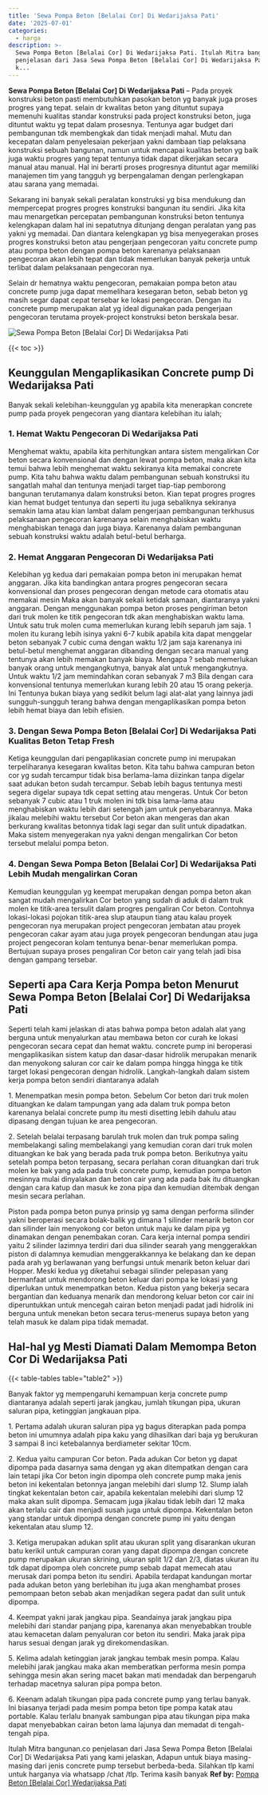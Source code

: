 ```yaml
---
title: 'Sewa Pompa Beton [Belalai Cor] Di Wedarijaksa Pati'
date: '2025-07-01'
categories:
  - harga
description: >-
  Sewa Pompa Beton [Belalai Cor] Di Wedarijaksa Pati. Itulah Mitra bangunan.co
  penjelasan dari Jasa Sewa Pompa Beton [Belalai Cor] Di Wedarijaksa Pati yang
  k...
---
```


**Sewa Pompa Beton \[Belalai Cor\] Di Wedarijaksa Pati** – Pada proyek konstruksi beton pasti membutuhkan pasokan beton yg banyak juga proses progres yang tepat. selain dr kwalitas beton yang dituntut supaya memenuhi kualitas standar konstruksi pada project konstruksi beton, juga dituntut waktu yg tepat dalam prosesnya. Tentunya agar budget dari pembangunan tdk membengkak dan tidak menjadi mahal. Mutu dan kecepatan dalam penyelesaian pekerjaan yakni dambaan tiap pelaksana konstruksi sebuah bangunan, namun untuk mencapai kualitas beton yg baik juga waktu progres yang tepat tentunya tidak dapat dikerjakan secara manual atau manual. Hal ini berarti proses progresnya dituntut agar memiliki manajemen tim yang tangguh yg berpengalaman dengan perlengkapan atau sarana yang memadai.

Sekarang ini banyak sekali peralatan konstruksi yg bisa mendukung dan mempercepat progres progres konstruksi bangunan itu sendiri. Jika kita mau menargetkan percepatan pembangunan konstruksi beton tentunya kelengkapan dalam hal ini sepatutnya ditunjang dengan peralatan yang pas yakni yg memadai. Dan diantara kelengkapan yg bisa menyegerakan proses progres konstruksi beton atau pengerjaan pengecoran yaitu concrete pump atau pompa beton dengan pompa beton karenanya pelaksanaan pengecoran akan lebih tepat dan tidak memerlukan banyak pekerja untuk terlibat dalam pelaksanaan pengecoran nya.

Selain dr hematnya waktu pengecoran, pemakaian pompa beton atau concrete pump juga dapat memelihara kesegaran beton, sebab beton yg masih segar dapat cepat tersebar ke lokasi pengecoran. Dengan itu concrete pump merupakan alat yg ideal digunakan pada pengerjaan pengecoran terutama proyek-project konstruksi beton berskala besar.

![Sewa Pompa Beton [Belalai Cor] Di Wedarijaksa Pati](/images/sewa-concrete-pump-37.png)

{{< toc >}}

## Keunggulan Mengaplikasikan Concrete pump Di Wedarijaksa Pati

Banyak sekali kelebihan-keunggulan yg apabila kita menerapkan concrete pump pada proyek pengecoran yang diantara kelebihan itu ialah;

### 1\. Hemat Waktu Pengecoran Di Wedarijaksa Pati

Menghemat waktu, apabila kita perhitungkan antara sistem mengalirkan Cor beton secara konvensional dan dengan lewat pompa beton, maka akan kita temui bahwa lebih menghemat waktu sekiranya kita memakai concrete pump. Kita tahu bahwa waktu dalam pembangunan sebuah konstruksi itu sangatlah mahal dan tentunya menjadi target tiap-tiap pemborong bangunan terutamanya dalam konstruksi beton. Kian tepat progres progres kian hemat budget tentunya dan seperti itu juga sebaliknya sekiranya semakin lama atau kian lambat dalam pengerjaan pembangunan terkhusus pelaksanaan pengecoran karenanya selain menghabiskan waktu menghabiskan tenaga dan juga biaya. Karenanya dalam pembangunan sebuah konstruksi waktu adalah betul-betul berharga.

### 2\. Hemat Anggaran Pengecoran Di Wedarijaksa Pati

Kelebihan yg kedua dari pemakaian pompa beton ini merupakan hemat anggaran. Jika kita bandingkan antara progres pengecoran secara konvensional dan proses pengecoran dengan metode cara otomatis atau memakai mesin Maka akan banyak sekali ketidak samaan, diantaranya yakni anggaran. Dengan menggunakan pompa beton proses pengiriman beton dari truk molen ke titik pengecoran tdk akan menghabiskan waktu lama. Untuk satu truk molen cuma memerlukan kurang lebih separuh jam saja. 1 molen itu kurang lebih isinya yakni 6-7 kubik apabila kita dapat menggelar beton sebanyak 7 cubic cuma dengan waktu 1/2 jam saja karenanya ini betul-betul menghemat anggaran dibanding dengan secara manual yang tentunya akan lebih memakan banyak biaya. Mengapa ? sebab memerlukan banyak orang untuk mengangkutnya, banyak alat untuk mengangkutnya. Untuk waktu 1/2 jam memindahkan coran sebanyak 7 m3 Bila dengan cara konvensional tentunya memerlukan kurang lebih 20 atau 15 orang pekerja. Ini Tentunya bukan biaya yang sedikit belum lagi alat-alat yang lainnya jadi sungguh-sungguh terang bahwa dengan mengaplikasikan pompa beton lebih hemat biaya dan lebih efisien.

### 3\. Dengan Sewa Pompa Beton \[Belalai Cor\] Di Wedarijaksa Pati Kualitas Beton Tetap Fresh

Ketiga keunggulan dari pengaplikasian concrete pump ini merupakan terpeliharanya kesegaran kwalitas beton. Kita tahu bahwa campuran beton cor yg sudah tercampur tidak bisa berlama-lama diizinkan tanpa digelar saat adukan beton sudah tercampur. Sebab lebih bagus tentunya mesti segera digelar supaya tdk cepat setting atau mengeras. Untuk Cor beton sebanyak 7 cubic atau 1 truk molen ini tdk bisa lama-lama atau menghabiskan waktu lebih dari setengah jam untuk penyebarannya. Maka jikalau melebihi waktu tersebut Cor beton akan mengeras dan akan berkurang kwalitas betonnya tidak lagi segar dan sulit untuk dipadatkan. Maka sistem menyegerakan nya yakni dengan mengalirkan Cor beton tersebut melalui pompa beton.

### 4\. Dengan Sewa Pompa Beton \[Belalai Cor\] Di Wedarijaksa Pati Lebih Mudah mengalirkan Coran

Kemudian keunggulan yg keempat merupakan dengan pompa beton akan sangat mudah mengalirkan Cor beton yang sudah di aduk di dalam truk molen ke titik-area tersulit dalam progres pengaliran Cor beton. Contohnya lokasi-lokasi pojokan titik-area slup ataupun tiang atau kalau proyek pengecoran nya merupakan project pengecoran jembatan atau proyek pengecoran cakar ayam atau juga proyek pengecoran bendungan atau juga project pengecoran kolam tentunya benar-benar memerlukan pompa. Bertujuan supaya proses pengaliran Cor beton cair yang telah jadi bisa dengan gampang tersebar.

## Seperti apa Cara Kerja Pompa beton Menurut Sewa Pompa Beton \[Belalai Cor\] Di Wedarijaksa Pati

Seperti telah kami jelaskan di atas bahwa pompa beton adalah alat yang berguna untuk menyalurkan atau membawa beton cor curah ke lokasi pengecoran secara cepat dan hemat waktu. concrete pump ini beroperasi mengaplikasikan sistem katup dan dasar-dasar hidrolik merupakan menarik dan menyokong saluran cor cair ke dalam pompa hingga hingga ke titik target lokasi pengecoran dengan hidrolik. Langkah-langkah dalam sistem kerja pompa beton sendiri diantaranya adalah

1\. Menempatkan mesin pompa beton. Sebelum Cor beton dari truk molen dituangkan ke dalam tampungan yang ada dalam truk pompa beton karenanya belalai concrete pump itu mesti disetting lebih dahulu atau dipasang dengan tujuan ke area pengecoran.

2\. Setelah belalai terpasang barulah truk molen dan truk pompa saling membelakangi saling membelakangi yang kemudian coran dari truk molen dituangkan ke bak yang berada pada truk pompa beton. Berikutnya yaitu setelah pompa beton terpasang, secara perlahan coran dituangkan dari truk molen ke bak yang ada pada truk concrete pump, kemudian pompa beton mesinnya mulai dinyalakan dan beton cair yang ada pada bak itu dituangkan dengan cara katup dan masuk ke zona pipa dan kemudian ditembak dengan mesin secara perlahan.

Piston pada pompa beton punya prinsip yg sama dengan performa silinder yakni beroperasi secara bolak-balik yg dimana 1 silinder menarik beton cor dan silinder lain menyokong cor beton untuk maju ke dalam pipa yg dinamakan dengan penembakan coran. Cara kerja internal pompa sendiri yaitu 2 silinder lazimnya terdiri dari dua silinder searah yang menggerakkan piston di dalamnya kemudian menggerakkannya ke belakang dan ke depan pada arah yg berlawanan yang berfungsi untuk menarik beton keluar dari Hopper. Meski kedua yg diketahui sebagai silinder pelepasan yang bermanfaat untuk mendorong beton keluar dari pompa ke lokasi yang diperlukan untuk menempatkan beton. Kedua piston yang bekerja secara bergantian dan keduanya menarik dan mendorong keluar beton cor cair ini diperuntukkan untuk mencegah cairan beton menjadi padat jadi hidrolik ini berguna untuk menekan beton secara terus-menerus supaya beton yang telah masuk ke dalam pipa tidak memadat.

## Hal-hal yg Mesti Diamati Dalam Memompa Beton Cor Di Wedarijaksa Pati

{{< table-tables table="table2" >}}

Banyak faktor yg mempengaruhi kemampuan kerja concrete pump diantaranya adalah seperti jarak jangkau, jumlah tikungan pipa, ukuran saluran pipa, ketinggian jangkauan pipa.

1\. Pertama adalah ukuran saluran pipa yg bagus diterapkan pada pompa beton ini umumnya adalah pipa kaku yang dihasilkan dari baja yg berukuran 3 sampai 8 inci ketebalannya berdiameter sekitar 10cm.

2\. Kedua yaitu campuran Cor beton. Pada adukan Cor beton yg dapat dipompa pada dasarnya sama dengan yg akan ditempatkan dengan cara lain tetapi jika Cor beton ingin dipompa oleh concrete pump maka jenis beton ini kekentalan betonnya jangan melebihi dari slump 12. Slump ialah tingkat kekentalan beton cair, apabila kekentalan melebihi dari slump 12 maka akan sulit dipompa. Semacam juga jikalau tidak lebih dari 12 maka akan terlalu cair dan menjadi susah juga untuk dipompa. Kekentalan beton yang standar untuk dipompa dengan concrete pump ini yaitu dengan kekentalan atau slump 12.

3\. Ketiga merupakan adukan split atau ukuran split yang disarankan ukuran batu kerikil untuk campuran coran yang dapat dipompa dengan concrete pump merupakan ukuran skrining, ukuran split 1/2 dan 2/3, diatas ukuran itu tdk dapat dipompa oleh concrete pump sebab dapat memecah atau merusak dari pompa beton itu sendiri. Apabila terdapat kandungan mortar pada adukan beton yang berlebihan itu juga akan menghambat proses pemompaan beton sebab akan menjadikan segera padat dan sulit untuk dipompa.

4\. Keempat yakni jarak jangkau pipa. Seandainya jarak jangkau pipa melebihi dari standar panjang pipa, karenanya akan menyebabkan trouble atau kemacetan dalam penyaluran cor beton itu sendiri. Maka jarak pipa harus sesuai dengan jarak yg direkomendasikan.

5\. Kelima adalah ketinggian jarak jangkau tembak mesin pompa. Kalau melebihi jarak jangkau maka akan memberatkan performa mesin pompa sehingga mesin akan sering macet bakan mati mendadak dan berpengaruh terhadap macetnya saluran pipa pompa beton.

6\. Keenam adalah tikungan pipa pada concrete pump yang terlau banyak. Ini biasanya terjadi pada mesim pompa beton tipe pompa katak atau portable. Kalau terlalu bnanyak sambungan pipa atau tikungan pipa maka dapat menyebabkan cairan beton lama lajunya dan memadat di tengah-tengah pipa.

Itulah Mitra bangunan.co penjelasan dari Jasa Sewa Pompa Beton \[Belalai Cor\] Di Wedarijaksa Pati yang kami jelaskan, Adapun untuk biaya masing-masing dari jenis concrete pump tersebut berbeda-beda. Silahkan tlp kami untuk harganya via whatsapp /chat /tlp. Terima kasih banyak
**Ref by:** [Pompa Beton [Belalai Cor] Wedarijaksa Pati](https://id.wikipedia.org/wiki/Pompa)
